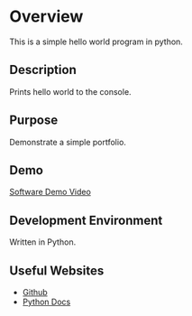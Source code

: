 # Overview

This is a simple hello world program in python.

## Description

Prints hello world to the console.

## Purpose

Demonstrate a simple portfolio.

## Demo

[Software Demo Video](http://youtube.link.goes.here)

## Development Environment

Written in Python.

## Useful Websites

- [Github](http://www.github.com)
- [Python Docs](https://docs.python.org/3/)
